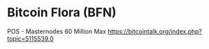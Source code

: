 # Bitcoin Flora (BFN)
POS - Masternodes
60 Million Max
https://bitcointalk.org/index.php?topic=5115539.0
